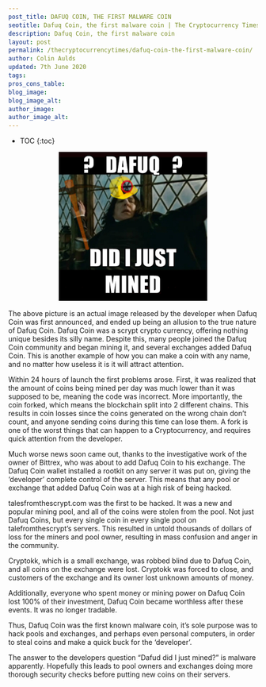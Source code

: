 ```yaml
---
post_title: DAFUQ COIN, THE FIRST MALWARE COIN
seotitle: Dafuq Coin, the first malware coin | The Cryptocurrency Times
description: Dafuq Coin, the first malware coin
layout: post
permalink: /thecryptocurrencytimes/dafuq-coin-the-first-malware-coin/
author: Colin Aulds
updated: 7th June 2020
tags:
pros_cons_table:
blog_image:
blog_image_alt:
author_image:
author_image_alt:
---
```


* TOC
{:toc}

<center>
  <img src="/images/dafuq-coin-the-first-malware-coin/dafuq-300x300.png" style="width:auto;">
</center>

The above picture is an actual image released by the developer when Dafuq Coin was first announced, and ended up being an allusion to the true nature of Dafuq Coin. Dafuq Coin was a scrypt crypto currency, offering nothing unique besides its silly name. Despite this, many people joined the Dafuq Coin community and began mining it, and several exchanges added Dafuq Coin. This is another example of how you can make a coin with any name, and no matter how useless it is it will attract attention.

Within 24 hours of launch the first problems arose. First, it was realized that the amount of coins being mined per day was much lower than it was supposed to be, meaning the code was incorrect. More importantly, the coin forked, which means the blockchain split into 2 different chains. This results in coin losses since the coins generated on the wrong chain don’t count, and anyone sending coins during this time can lose them. A fork is one of the worst things that can happen to a Cryptocurrency, and requires quick attention from the developer.

Much worse news soon came out, thanks to the investigative work of the owner of Bittrex, who was about to add Dafuq Coin to his exchange. The Dafuq Coin wallet installed a rootkit on any server it was put on, giving the ‘developer’ complete control of the server. This means that any pool or exchange that added Dafuq Coin was at a high risk of being hacked.

talesfromthescrypt.com was the first to be hacked. It was a new and popular mining pool, and all of the coins were stolen from the pool. Not just Dafuq Coins, but every single coin in every single pool on talefromthescrypt’s servers. This resulted in untold thousands of dollars of loss for the miners and pool owner, resulting in mass confusion and anger in the community.

Cryptokk, which is a small exchange, was robbed blind due to Dafuq Coin, and all coins on the exchange were lost. Cryptokk was forced to close, and customers of the exchange and its owner lost unknown amounts of money.

Additionally, everyone who spent money or mining power on Dafuq Coin lost 100% of their investment, Dafuq Coin became worthless after these events. It was no longer tradable.

Thus, Dafuq Coin was the first known malware coin, it’s sole purpose was to hack pools and exchanges, and perhaps even personal computers, in order to steal coins and make a quick buck for the ‘developer’.

The answer to the developers question “Dafud did I just mined?” is malware apparently. Hopefully this leads to pool owners and exchanges doing more thorough security checks before putting new coins on their servers.
